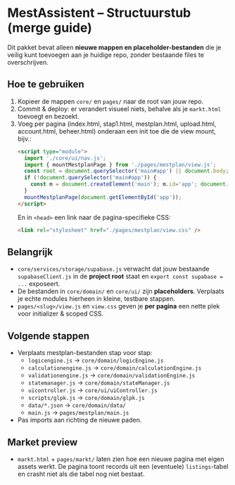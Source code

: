 # MestAssistent – Structuurstub (merge guide)

Dit pakket bevat alleen **nieuwe mappen en placeholder-bestanden** die je veilig kunt toevoegen aan je huidige repo, zonder bestaande files te overschrijven.

## Hoe te gebruiken
1. Kopieer de mappen `core/` en `pages/` naar de root van jouw repo.
2. Commit & deploy: er verandert visueel niets, behalve als je `markt.html` toevoegt en bezoekt.
3. Voeg per pagina (index.html, stap1.html, mestplan.html, upload.html, account.html, beheer.html) onderaan een init toe die de view mount, bijv.:
   ```html
   <script type="module">
     import './core/ui/nav.js';
     import { mountMestplanPage } from './pages/mestplan/view.js';
     const root = document.querySelector('main#app') || document.body;
     if (!document.querySelector('main#app')) {
       const m = document.createElement('main'); m.id='app'; document.body.appendChild(m);
     }
     mountMestplanPage(document.getElementById('app'));
   </script>
   ```
   En in `<head>` een link naar de pagina-specifieke CSS:
   ```html
   <link rel="stylesheet" href="./pages/mestplan/view.css" />
   ```

## Belangrijk
- `core/services/storage/supabase.js` verwacht dat jouw bestaande `supabaseClient.js` in de **project root** staat en `export const supabase = ...` exposeert.
- De bestanden in `core/domain/` en `core/ui/` zijn **placeholders**. Verplaats je echte modules hierheen in kleine, testbare stappen.
- `pages/<slug>/view.js` en `view.css` geven je **per pagina** een nette plek voor initializer & scoped CSS.

## Volgende stappen
- Verplaats mestplan-bestanden stap voor stap:
  - `logicengine.js` → `core/domain/logicEngine.js`
  - `calculationengine.js` → `core/domain/calculationEngine.js`
  - `validationengine.js` → `core/domain/validationEngine.js`
  - `statemanager.js` → `core/domain/stateManager.js`
  - `uicontroller.js` → `core/ui/uiController.js`
  - `scripts/glpk.js` → `core/domain/glpk.js`
  - `data/*.json` → `core/domain/data/`
  - `main.js` → `pages/mestplan/main.js`
- Pas imports aan richting de nieuwe paden.

## Market preview
- `markt.html` + `pages/markt/` laten zien hoe een nieuwe pagina met eigen assets werkt. De pagina toont records uit een (eventuele) `listings`-tabel en crasht niet als die tabel nog niet bestaat.

